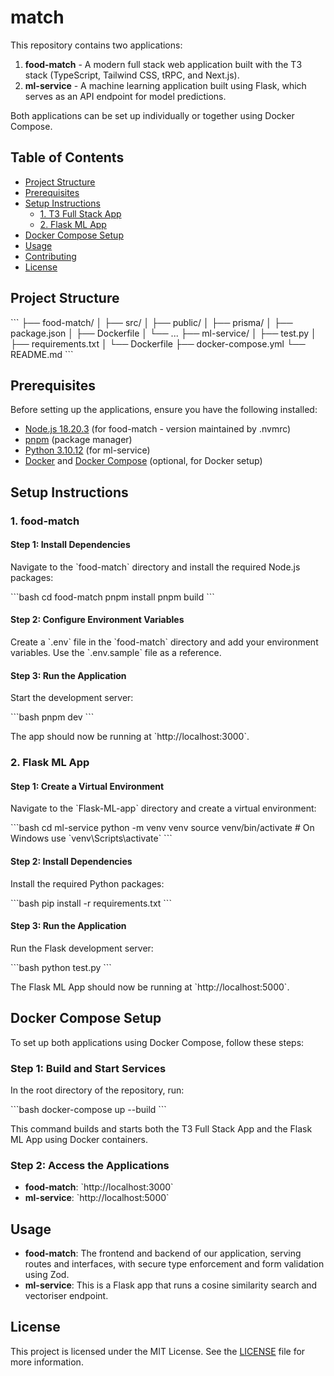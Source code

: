 # match

This repository contains two applications:

1. **food-match** - A modern full stack web application built with the T3 stack (TypeScript, Tailwind CSS, tRPC, and Next.js).
2. **ml-service** - A machine learning application built using Flask, which serves as an API endpoint for model predictions.

Both applications can be set up individually or together using Docker Compose.

## Table of Contents

- [Project Structure](#project-structure)
- [Prerequisites](#prerequisites)
- [Setup Instructions](#setup-instructions)
  - [1. T3 Full Stack App](#1-t3-full-stack-app)
  - [2. Flask ML App](#2-flask-ml-app)
- [Docker Compose Setup](#docker-compose-setup)
- [Usage](#usage)
- [Contributing](#contributing)
- [License](#license)

## Project Structure

\`\`\`
├── food-match/
│   ├── src/
│   ├── public/
│   ├── prisma/
│   ├── package.json
│   ├── Dockerfile
│   └── ...
├── ml-service/
│   ├── test.py
│   ├── requirements.txt
│   └── Dockerfile
├── docker-compose.yml
└── README.md
\`\`\`

## Prerequisites

Before setting up the applications, ensure you have the following installed:

- [Node.js 18.20.3](https://nodejs.org/) (for food-match - version maintained by .nvmrc)
- [pnpm](https://pnpm.io/installation) (package manager)
- [Python 3.10.12](https://www.python.org/) (for ml-service)
- [Docker](https://www.docker.com/) and [Docker Compose](https://docs.docker.com/compose/) (optional, for Docker setup)

## Setup Instructions

### 1. food-match

#### Step 1: Install Dependencies

Navigate to the \`food-match\` directory and install the required Node.js packages:

\`\`\`bash
cd food-match
pnpm install
pnpm build
\`\`\`

#### Step 2: Configure Environment Variables

Create a \`.env\` file in the \`food-match\` directory and add your environment variables. Use the \`.env.sample\` file as a reference.

#### Step 3: Run the Application

Start the development server:

\`\`\`bash
pnpm dev
\`\`\`

The app should now be running at \`http://localhost:3000\`.

### 2. Flask ML App

#### Step 1: Create a Virtual Environment

Navigate to the \`Flask-ML-app\` directory and create a virtual environment:

\`\`\`bash
cd ml-service
python -m venv venv
source venv/bin/activate  # On Windows use \`venv\Scripts\activate\`
\`\`\`

#### Step 2: Install Dependencies

Install the required Python packages:

\`\`\`bash
pip install -r requirements.txt
\`\`\`

#### Step 3: Run the Application

Run the Flask development server:

\`\`\`bash
python test.py
\`\`\`

The Flask ML App should now be running at \`http://localhost:5000\`.

## Docker Compose Setup

To set up both applications using Docker Compose, follow these steps:

### Step 1: Build and Start Services

In the root directory of the repository, run:

\`\`\`bash
docker-compose up --build
\`\`\`

This command builds and starts both the T3 Full Stack App and the Flask ML App using Docker containers.

### Step 2: Access the Applications

- **food-match**: \`http://localhost:3000\`
- **ml-service**: \`http://localhost:5000\`

## Usage

- **food-match**: The frontend and backend of our application, serving routes and interfaces, with secure type enforcement and form validation using Zod.
- **ml-service**: This is a Flask app that runs a cosine similarity search and vectoriser endpoint.

## License

This project is licensed under the MIT License. See the [LICENSE](LICENSE) file for more information.

